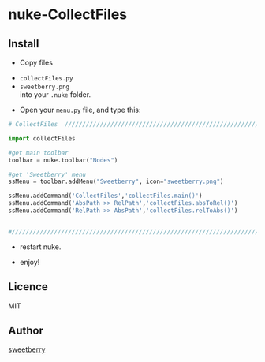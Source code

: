 nuke-CollectFiles
====

## Install

- Copy files    
 * ```collectFiles.py```  
 * ```sweetberry.png```   
into your `.nuke` folder.

- Open your `menu.py` file, and type this:
```python
# CollectFiles  ////////////////////////////////////////////////////////////////////////////////////////

import collectFiles

#get main toolbar
toolbar = nuke.toolbar("Nodes")

#get 'Sweetberry' menu
ssMenu = toolbar.addMenu("Sweetberry", icon="sweetberry.png")

ssMenu.addCommand('CollectFiles','collectFiles.main()')
ssMenu.addCommand('AbsPath >> RelPath','collectFiles.absToRel()')
ssMenu.addCommand('RelPath >> AbsPath','collectFiles.relToAbs()')


#/////////////////////////////////////////////////////////////////////////////////////////////////////////////
```

- restart nuke.  

- enjoy!

## Licence

MIT

## Author

[sweetberry](https://github.com/sweetberry)

